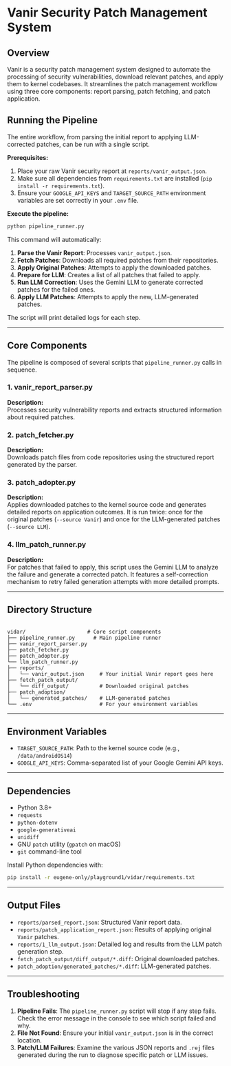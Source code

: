 # Vanir Security Patch Management System

## Overview
Vanir is a security patch management system designed to automate the processing of security vulnerabilities, download relevant patches, and apply them to kernel codebases. It streamlines the patch management workflow using three core components: report parsing, patch fetching, and patch application.

## Running the Pipeline
The entire workflow, from parsing the initial report to applying LLM-corrected patches, can be run with a single script.

**Prerequisites:**
1.  Place your raw Vanir security report at `reports/vanir_output.json`.
2.  Make sure all dependencies from `requirements.txt` are installed (`pip install -r requirements.txt`).
3.  Ensure your `GOOGLE_API_KEYS` and `TARGET_SOURCE_PATH` environment variables are set correctly in your `.env` file.

**Execute the pipeline:**
```bash
python pipeline_runner.py
```
This command will automatically:
1.  **Parse the Vanir Report**: Processes `vanir_output.json`.
2.  **Fetch Patches**: Downloads all required patches from their repositories.
3.  **Apply Original Patches**: Attempts to apply the downloaded patches.
4.  **Prepare for LLM**: Creates a list of all patches that failed to apply.
5.  **Run LLM Correction**: Uses the Gemini LLM to generate corrected patches for the failed ones.
6.  **Apply LLM Patches**: Attempts to apply the new, LLM-generated patches.

The script will print detailed logs for each step.

---

## Core Components
The pipeline is composed of several scripts that `pipeline_runner.py` calls in sequence.

### 1. vanir_report_parser.py
**Description:**  
Processes security vulnerability reports and extracts structured information about required patches.

### 2. patch_fetcher.py
**Description:**  
Downloads patch files from code repositories using the structured report generated by the parser.

### 3. patch_adopter.py
**Description:**  
Applies downloaded patches to the kernel source code and generates detailed reports on application outcomes. It is run twice: once for the original patches (`--source Vanir`) and once for the LLM-generated patches (`--source LLM`).

### 4. llm_patch_runner.py
**Description:**  
For patches that failed to apply, this script uses the Gemini LLM to analyze the failure and generate a corrected patch. It features a self-correction mechanism to retry failed generation attempts with more detailed prompts.

---

## Directory Structure

```

vidar/                    # Core script components
├── pipeline_runner.py      # Main pipeline runner
├── vanir_report_parser.py
├── patch_fetcher.py
├── patch_adopter.py
└── llm_patch_runner.py
├── reports/
│   └── vanir_output.json     # Your initial Vanir report goes here
├── fetch_patch_output/
│   └── diff_output/          # Downloaded original patches
├── patch_adoption/
│   └── generated_patches/    # LLM-generated patches
└── .env                      # For your environment variables
```

---

## Environment Variables

- `TARGET_SOURCE_PATH`: Path to the kernel source code (e.g., `/data/androidOS14`)
- `GOOGLE_API_KEYS`: Comma-separated list of your Google Gemini API keys.

---

## Dependencies

- Python 3.8+
- `requests`
- `python-dotenv`
- `google-generativeai`
- `unidiff`
- GNU `patch` utility (`gpatch` on macOS)
- `git` command-line tool

Install Python dependencies with:
```bash
pip install -r eugene-only/playground1/vidar/requirements.txt
```

---

## Output Files

- `reports/parsed_report.json`: Structured Vanir report data.
- `reports/patch_application_report.json`: Results of applying original `Vanir` patches.
- `reports/1_llm_output.json`: Detailed log and results from the LLM patch generation step.
- `fetch_patch_output/diff_output/*.diff`: Original downloaded patches.
- `patch_adoption/generated_patches/*.diff`: LLM-generated patches.

---

## Troubleshooting

1.  **Pipeline Fails**: The `pipeline_runner.py` script will stop if any step fails. Check the error message in the console to see which script failed and why.
2.  **File Not Found**: Ensure your initial `vanir_output.json` is in the correct location.
3.  **Patch/LLM Failures**: Examine the various JSON reports and `.rej` files generated during the run to diagnose specific patch or LLM issues.
